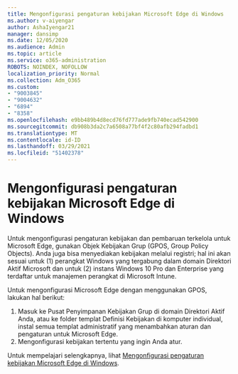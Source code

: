 ```yaml
---
title: Mengonfigurasi pengaturan kebijakan Microsoft Edge di Windows
ms.author: v-aiyengar
author: AshaIyengar21
manager: dansimp
ms.date: 12/05/2020
ms.audience: Admin
ms.topic: article
ms.service: o365-administration
ROBOTS: NOINDEX, NOFOLLOW
localization_priority: Normal
ms.collection: Adm_O365
ms.custom:
- "9003845"
- "9004632"
- "6894"
- "8358"
ms.openlocfilehash: e9bb489b4d8ecd76fd777ade9fb740ecad542900
ms.sourcegitcommit: db908b3da2c7a6508a77bf4f2c80afb294fadbd1
ms.translationtype: MT
ms.contentlocale: id-ID
ms.lasthandoff: 03/29/2021
ms.locfileid: "51402378"
---
```

# <a name="configure-microsoft-edge-policy-settings-on-windows"></a>Mengonfigurasi pengaturan kebijakan Microsoft Edge di Windows

Untuk mengonfigurasi pengaturan kebijakan dan pembaruan terkelola untuk Microsoft Edge, gunakan Objek Kebijakan Grup (GPOS, Group Policy Objects). Anda juga bisa menyediakan kebijakan melalui registri; hal ini akan sesuai untuk (1) perangkat Windows yang tergabung dalam domain Direktori Aktif Microsoft dan untuk (2) instans Windows 10 Pro dan Enterprise yang terdaftar untuk manajemen perangkat di Microsoft Intune.

Untuk mengonfigurasi Microsoft Edge dengan menggunakan GPOS, lakukan hal berikut:

1. Masuk ke Pusat Penyimpanan Kebijakan Grup di domain Direktori Aktif Anda, atau ke folder templat Definisi Kebijakan di komputer individual, instal semua templat administratif yang menambahkan aturan dan pengaturan untuk Microsoft Edge.
2. Mengonfigurasi kebijakan tertentu yang ingin Anda atur.

Untuk mempelajari selengkapnya, lihat [Mengonfigurasi pengaturan kebijakan Microsoft Edge di Windows](https://go.microsoft.com/fwlink/?linkid=2135024).
